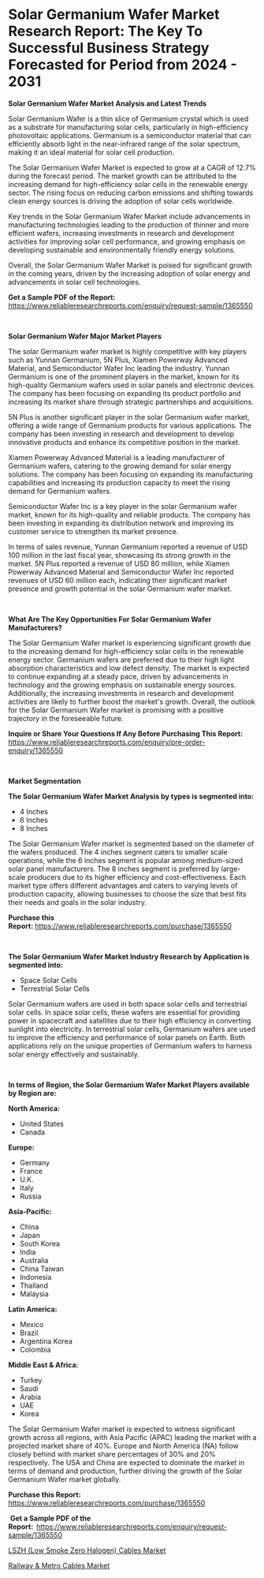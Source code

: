 <p><h1>Solar Germanium Wafer Market Research Report: The Key To Successful Business Strategy Forecasted for Period from 2024 - 2031</h1></p><p><strong>Solar Germanium Wafer Market Analysis and Latest Trends</strong></p>
<p><p>Solar Germanium Wafer is a thin slice of Germanium crystal which is used as a substrate for manufacturing solar cells, particularly in high-efficiency photovoltaic applications. Germanium is a semiconductor material that can efficiently absorb light in the near-infrared range of the solar spectrum, making it an ideal material for solar cell production.</p><p>The Solar Germanium Wafer Market is expected to grow at a CAGR of 12.7% during the forecast period. The market growth can be attributed to the increasing demand for high-efficiency solar cells in the renewable energy sector. The rising focus on reducing carbon emissions and shifting towards clean energy sources is driving the adoption of solar cells worldwide.</p><p>Key trends in the Solar Germanium Wafer Market include advancements in manufacturing technologies leading to the production of thinner and more efficient wafers, increasing investments in research and development activities for improving solar cell performance, and growing emphasis on developing sustainable and environmentally friendly energy solutions.</p><p>Overall, the Solar Germanium Wafer Market is poised for significant growth in the coming years, driven by the increasing adoption of solar energy and advancements in solar cell technologies.</p></p>
<p><strong>Get a Sample PDF of the Report:&nbsp;</strong> <a href="https://www.reliableresearchreports.com/enquiry/request-sample/1365550">https://www.reliableresearchreports.com/enquiry/request-sample/1365550</a></p>
<p>&nbsp;</p>
<p><strong>Solar Germanium Wafer Major Market Players</strong></p>
<p><p>The solar Germanium wafer market is highly competitive with key players such as Yunnan Germanium, 5N Plus, Xiamen Powerway Advanced Material, and Semiconductor Wafer Inc leading the industry. Yunnan Germanium is one of the prominent players in the market, known for its high-quality Germanium wafers used in solar panels and electronic devices. The company has been focusing on expanding its product portfolio and increasing its market share through strategic partnerships and acquisitions.</p><p>5N Plus is another significant player in the solar Germanium wafer market, offering a wide range of Germanium products for various applications. The company has been investing in research and development to develop innovative products and enhance its competitive position in the market.</p><p>Xiamen Powerway Advanced Material is a leading manufacturer of Germanium wafers, catering to the growing demand for solar energy solutions. The company has been focusing on expanding its manufacturing capabilities and increasing its production capacity to meet the rising demand for Germanium wafers.</p><p>Semiconductor Wafer Inc is a key player in the solar Germanium wafer market, known for its high-quality and reliable products. The company has been investing in expanding its distribution network and improving its customer service to strengthen its market presence.</p><p>In terms of sales revenue, Yunnan Germanium reported a revenue of USD 100 million in the last fiscal year, showcasing its strong growth in the market. 5N Plus reported a revenue of USD 80 million, while Xiamen Powerway Advanced Material and Semiconductor Wafer Inc reported revenues of USD 60 million each, indicating their significant market presence and growth potential in the solar Germanium wafer market.</p></p>
<p>&nbsp;</p>
<p><strong>What Are The Key Opportunities For Solar Germanium Wafer Manufacturers?</strong></p>
<p><p>The Solar Germanium Wafer market is experiencing significant growth due to the increasing demand for high-efficiency solar cells in the renewable energy sector. Germanium wafers are preferred due to their high light absorption characteristics and low defect density. The market is expected to continue expanding at a steady pace, driven by advancements in technology and the growing emphasis on sustainable energy sources. Additionally, the increasing investments in research and development activities are likely to further boost the market's growth. Overall, the outlook for the Solar Germanium Wafer market is promising with a positive trajectory in the foreseeable future.</p></p>
<p><strong>Inquire or Share Your Questions If Any Before Purchasing This Report:</strong> <a href="https://www.reliableresearchreports.com/enquiry/pre-order-enquiry/1365550">https://www.reliableresearchreports.com/enquiry/pre-order-enquiry/1365550</a></p>
<p>&nbsp;</p>
<p><strong>Market Segmentation</strong></p>
<p><strong>The Solar Germanium Wafer Market Analysis by types is segmented into:</strong></p>
<p><ul><li>4 Inches</li><li>6 Inches</li><li>8 Inches</li></ul></p>
<p><p>The Solar Germanium Wafer market is segmented based on the diameter of the wafers produced. The 4 inches segment caters to smaller scale operations, while the 6 inches segment is popular among medium-sized solar panel manufacturers. The 8 inches segment is preferred by large-scale producers due to its higher efficiency and cost-effectiveness. Each market type offers different advantages and caters to varying levels of production capacity, allowing businesses to choose the size that best fits their needs and goals in the solar industry.</p></p>
<p><strong>Purchase this Report:&nbsp;</strong><a href="https://www.reliableresearchreports.com/purchase/1365550">https://www.reliableresearchreports.com/purchase/1365550</a></p>
<p>&nbsp;</p>
<p><strong>The Solar Germanium Wafer Market Industry Research by Application is segmented into:</strong></p>
<p><ul><li>Space Solar Cells</li><li>Terrestrial Solar Cells</li></ul></p>
<p><p>Solar Germanium wafers are used in both space solar cells and terrestrial solar cells. In space solar cells, these wafers are essential for providing power in spacecraft and satellites due to their high efficiency in converting sunlight into electricity. In terrestrial solar cells, Germanium wafers are used to improve the efficiency and performance of solar panels on Earth. Both applications rely on the unique properties of Germanium wafers to harness solar energy effectively and sustainably.</p></p>
<p>&nbsp;</p>
<p><strong>In terms of Region, the Solar Germanium Wafer Market Players available by Region are:</strong></p>
<p>
    <p> <strong> North America: </strong>
        <ul>
            <li>United States</li>
            <li>Canada</li>
        </ul>
        </p> 
    <p> <strong> Europe: </strong>
        <ul>
            <li>Germany</li>
            <li>France</li>
            <li>U.K.</li>
            <li>Italy</li>
            <li>Russia</li>
        </ul>
        </p> 
    <p> <strong> Asia-Pacific: </strong>
        <ul>
            <li>China</li>
            <li>Japan</li>
            <li>South Korea</li>
            <li>India</li>
            <li>Australia</li>
            <li>China Taiwan</li>
            <li>Indonesia</li>
            <li>Thailand</li>
            <li>Malaysia</li>
        </ul>
        </p> 
    <p> <strong> Latin America: </strong>
        <ul>
            <li>Mexico</li>
            <li>Brazil</li>
            <li>Argentina Korea</li>
            <li>Colombia</li>
        </ul>
        </p> 
    <p> <strong> Middle East & Africa: </strong>
        <ul>
            <li>Turkey</li>
            <li>Saudi</li>
            <li>Arabia</li>
            <li>UAE</li>
            <li>Korea</li>
        </ul>
    </p>
    </p>
<p><p>The Solar Germanium Wafer market is expected to witness significant growth across all regions, with Asia Pacific (APAC) leading the market with a projected market share of 40%. Europe and North America (NA) follow closely behind with market share percentages of 30% and 20% respectively. The USA and China are expected to dominate the market in terms of demand and production, further driving the growth of the Solar Germanium Wafer market globally.</p></p>
<p><strong>Purchase this Report: </strong><a href="https://www.reliableresearchreports.com/purchase/1365550">https://www.reliableresearchreports.com/purchase/1365550</a></p>
<p>&nbsp;<strong>Get a Sample PDF of the Report:&nbsp;&nbsp;</strong><a href="https://www.reliableresearchreports.com/enquiry/request-sample/1365550">https://www.reliableresearchreports.com/enquiry/request-sample/1365550</a></p>
<p><strong></strong></p>
<p><p><a href="https://issuu.com/reportprime-2/docs/lszh-low-smoke-zero-halogen-cables-market-size-203">LSZH (Low Smoke Zero Halogen) Cables Market</a></p><p><a href="https://issuu.com/reportprime-2/docs/railway-metro-cables-market-size-2030.pptx">Railway & Metro Cables Market</a></p></p>